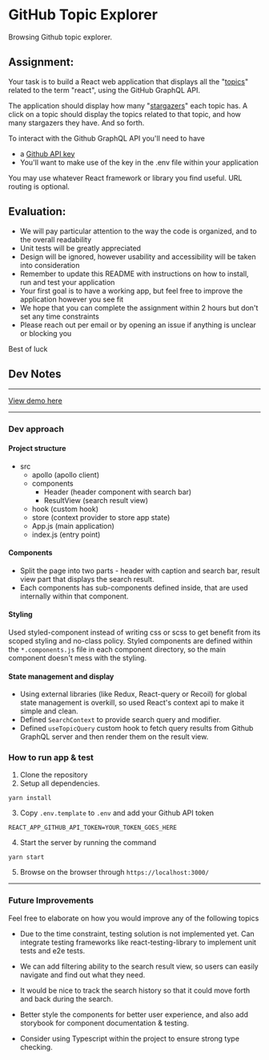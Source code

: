 # GitHub Topic Explorer

Browsing Github topic explorer.

## Assignment:

Your task is to build a React web application that displays all the "[topics](https://docs.github.com/en/free-pro-team@latest/graphql/reference/objects#topic)" related to the term "react", using the GitHub GraphQL API.

The application should display how many "[stargazers](https://docs.github.com/en/free-pro-team@latest/graphql/reference/objects#stargazerconnection)" each topic has. A click on a topic should display the topics related to that topic, and how many stargazers they have. And so forth.

To interact with the Github GraphQL API you'll need to have

- a [Github API key](https://docs.github.com/en/free-pro-team@latest/graphql/guides/forming-calls-with-graphql#authenticating-with-graphql)
- You'll want to make use of the key in the .env file within your application

You may use whatever React framework or library you find useful. URL routing is optional.

## Evaluation:

- We will pay particular attention to the way the code is organized, and to the overall readability
- Unit tests will be greatly appreciated
- Design will be ignored, however usability and accessibility will be taken into consideration
- Remember to update this README with instructions on how to install, run and test your application
- Your first goal is to have a working app, but feel free to improve the application however you see fit
- We hope that you can complete the assignment within 2 hours but don't set any time constraints
- Please reach out per email or by opening an issue if anything is unclear or blocking you

Best of luck

## Dev Notes

---

[View demo here](https://www.loom.com/share/22872139b9a7461b8ea09f25dd2d0b49)

---

### Dev approach

#### Project structure

- src
  - apollo (apollo client)
  - components
    - Header (header component with search bar)
    - ResultView (search result view)
  - hook (custom hook)
  - store (context provider to store app state)
  - App.js (main application)
  - index.js (entry point)

#### Components

- Split the page into two parts - header with caption and search bar, result view part that displays the search result.
- Each components has sub-components defined inside, that are used internally within that component.

#### Styling

Used styled-component instead of writing css or scss to get benefit from its scoped styling and no-class policy. Styled components are defined within the `*.components.js` file in each component directory, so the main component doesn't mess with the styling.

#### State management and display

- Using external libraries (like Redux, React-query or Recoil) for global state management is overkill, so used React's context api to make it simple and clean.
- Defined `SearchContext` to provide search query and modifier.
- Defined `useTopicQuery` custom hook to fetch query results from Github GraphQL server and then render them on the result view.

### How to run app & test

1. Clone the repository
2. Setup all dependencies.

```
yarn install
```

3. Copy `.env.template` to `.env` and add your Github API token

```
REACT_APP_GITHUB_API_TOKEN=YOUR_TOKEN_GOES_HERE
```

4. Start the server by running the command

```
yarn start
```

5. Browse on the browser through `https://localhost:3000/`

---

### Future Improvements

Feel free to elaborate on how you would improve any of the following topics

- Due to the time constraint, testing solution is not implemented yet. Can integrate testing frameworks like react-testing-library to implement unit tests and e2e tests.

- We can add filtering ability to the search result view, so users can easily navigate and find out what they need.

- It would be nice to track the search history so that it could move forth and back during the search.

- Better style the components for better user experience, and also add storybook for component documentation & testing.

- Consider using Typescript within the project to ensure strong type checking.
